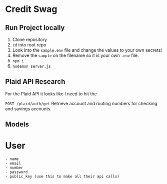 # Credit Swag
## Run Project locally
1. Clone repository
2. `cd` into root repo
3. Look into the `sample.env` file and change the values to your own secrets!
4. Remove the `sample` on the filename so it is your own `.env` file. 
5. `npm i`
6. `nodemon server.js`

## Plaid API Research

For the Plaid API it looks like I need to hit the 

`POST /plaid/auth/get`
Retrieve account and routing numbers for checking and savings accounts.


## Models

# User
    - name
    - email
    - number
    - password
    - public_key (use this to make all their api calls)
    

